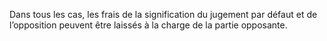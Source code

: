 Dans tous les cas, les frais de la signification du jugement par défaut et de l’opposition peuvent être laissés à la charge de la partie opposante.